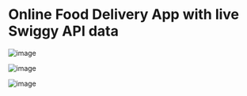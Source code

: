 # Online Food Delivery App with live Swiggy API data

![image](https://github.com/saurabh-singh-9090/food-ordering-app/assets/164728355/b60fb378-f0bd-464a-add2-d44a5bf1fadc)

![image](https://github.com/saurabh-singh-9090/food-ordering-app/assets/164728355/0b525822-1fce-41a9-97b7-b2b597fd38a3)

![image](https://github.com/saurabh-singh-9090/food-ordering-app/assets/164728355/7ca1d867-21e4-460d-8c15-97321f46143a)

